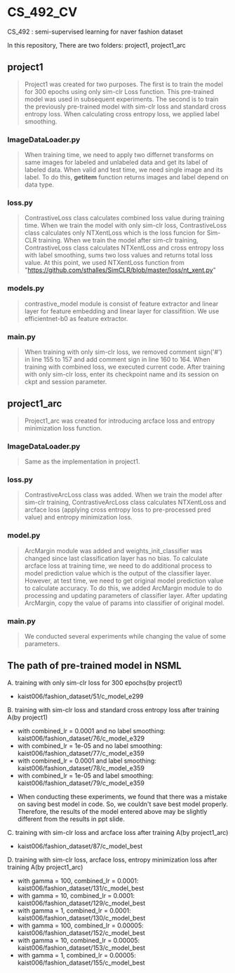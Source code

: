 # CS_492_CV
CS_492 : semi-supervised learning for naver fashion dataset

In this repository, There are two folders: project1, project1_arc

## project1
> Project1 was created for two purposes. The first is to train the model for 300 epochs using only sim-clr Loss function. This pre-trained model was used in subsequent experiments. The second is to train the previously pre-trained model with sim-clr loss and standard cross entropy loss. When calculating cross entropy loss, we applied label smoothing.

### ImageDataLoader.py
> When training time, we need to apply two differnet transforms on same images for labeled and unlabeled data and get its label of labeled data. When valid and test time, we need single image and its label. To do this, __getitem__ function returns images and label depend on data type. 

### loss.py
> ContrastiveLoss class calculates combined loss value during training time. When we train the model with only sim-clr loss, ContrastiveLoss class calculates only NTXentLoss which is the loss funcion for Sim-CLR training. When we train the model after sim-clr training, ContrastiveLoss class calculates NTXentLoss and cross entropy loss with label smoothing, sums two loss values and returns total loss value. At this point, we used NTXentLoss function from "https://github.com/sthalles/SimCLR/blob/master/loss/nt_xent.py"

### models.py
> contrastive_model module is consist of feature extractor and linear layer for feature embedding and linear layer for classifition. We use efficientnet-b0 as feature extractor.

### main.py
> When training with only sim-clr loss, we removed comment sign('#') in line 155 to 157 and add comment sign in line 160 to 164. When training with combined loss, we executed current code. After training with only sim-clr loss, enter its checkpoint name and its session on ckpt and session parameter.


## project1_arc
> Project1_arc was created for introducing arcface loss and entropy minimization loss function.

### ImageDataLoader.py
> Same as the implementation in project1.

### loss.py
> ContrastiveArcLoss class was added. When we train the model after sim-clr training, ContrastiveArcLoss class calculates NTXentLoss and arcface loss (applying cross entropy loss to pre-processed pred value) and entropy minimization loss.

### model.py
> ArcMargin module was added and weights_init_classifier was changed since last classification layer has no bias. To calculate arcface loss at training time, we need to do additional process to model prediction value which is the output of the classifier layer. However, at test time, we need to get original model prediction value to calculate accuracy. To do this, we added ArcMargin module to do processing and updating parameters of classifier layer. After updating ArcMargin, copy the value of params into classifier of original model.

### main.py
> We conducted several experiments while changing the value of some parameters.


## The path of pre-trained model in NSML
A. training with only sim-clr loss for 300 epochs(by project1)
  - kaist006/fashion_dataset/51/c_model_e299
  
B. training with sim-clr loss and standard cross entropy loss after training A(by project1)
  - with combined_lr = 0.0001 and no label smoothing: kaist006/fashion_dataset/76/c_model_e329
  - with combined_lr = 1e-05 and no label smoothing: kaist006/fashion_dataset/77/c_model_e359
  - with combined_lr = 0.0001 and label smoothing: kaist006/fashion_dataset/78/c_model_e359
  - with combined_lr = 1e-05 and label smoothing: kaist006/fashion_dataset/79/c_model_e359
  
  + When conducting these experiments, we found that there was a mistake on saving best model in code. So, we couldn't save best model properly. Therefore, the results of the model entered above may be slightly different from the results in ppt slide. 
  
C. training with sim-clr loss and arcface loss after training A(by project1_arc)
  - kaist006/fashion_dataset/87/c_model_best
  
D. training with sim-clr loss, arcface loss, entropy minimization loss after training A(by project1_arc)
  - with gamma = 100, combined_lr = 0.0001: kaist006/fashion_dataset/131/c_model_best
  - with gamma = 10, combined_lr = 0.0001: kaist006/fashion_dataset/129/c_model_best
  - with gamma = 1, combined_lr = 0.0001: kaist006/fashion_dataset/130/c_model_best
  - with gamma = 100, combined_lr = 0.00005: kaist006/fashion_dataset/152/c_model_best
  - with gamma = 10, combined_lr = 0.00005: kaist006/fashion_dataset/153/c_model_best
  - with gamma = 1, combined_lr = 0.00005: kaist006/fashion_dataset/155/c_model_best
